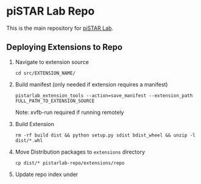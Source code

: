 # piSTAR Lab Repo

This is the main repository for [piSTAR Lab](http://github.com/pistarlab/pistarlab). 




## Deploying Extensions to Repo

1. Navigate to extension source 
    ```
    cd src/EXTENSION_NAME/
    ```
1. Build manifest (only needed if extension requires a manifest)
    ```
    pistarlab_extension_tools --action=save_manifest --extension_path FULL_PATH_TO_EXTENSION_SOURCE
     ```
     Note: xvfb-run required if running remotely
1. Build Extension

    ```
    rm -rf build dist && python setup.py sdist bdist_wheel && unzip -l dist/*.whl
    ```
1. Move Distribution packages to ```extensions``` directory

    ```
    cp dist/* pistarlab-repo/extensions/repo
    ```

1. Update repo index under 

